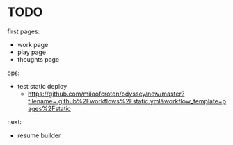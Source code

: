 # TODO

first pages:
- work page
- play page
- thoughts page

ops:
- test static deploy
  - https://github.com/miloofcroton/odyssey/new/master?filename=.github%2Fworkflows%2Fstatic.yml&workflow_template=pages%2Fstatic

next:
- resume builder
